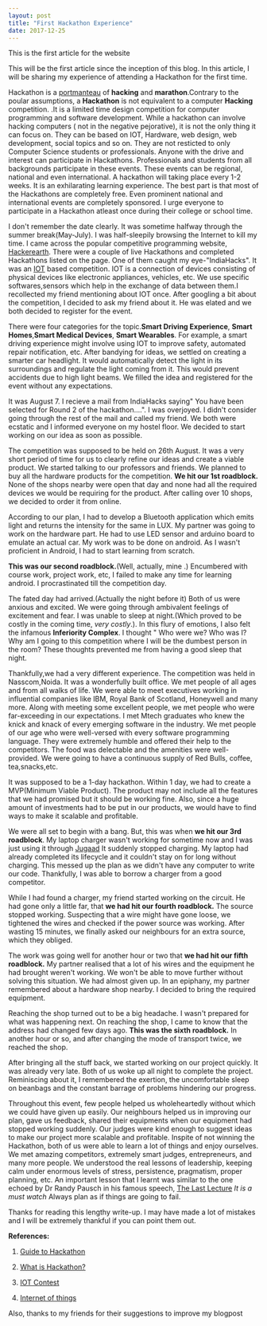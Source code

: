 ```yaml
---
layout: post
title: "First Hackathon Experience"
date: 2017-12-25
---
```

This is the first article for the website
 
This will be the first article since the inception of this blog. In this article, I will be sharing my experience of attending a Hackathon for the first time. 

Hackathon is a <a href = "https://www.wikiwand.com/en/Portmanteau">portmanteau</a> of **hacking** and **marathon**.Contrary to the poular assumptions, a **Hackathon** is not equivalent to a computer **Hacking** competition. .It is a limited time design competition for computer programming and software development. While a hackathon can involve hacking computers ( not in the negative pejorative), it is not the only thing it can focus on. They can be based on IOT, Hardware, web design, web development, social topics and so on. They are not resticted to only Computer Science students or professionals. Anyone with the drive and interest can participate in Hackathons. Professionals and students from all backgrounds participate in these events. These events can be regional, national and even international. A hackathon will taking place every 1-2 weeks. It is an exhilarating learning experience. The best part is that most of the Hackathons are completely free. Even prominent national and international events are completely sponsored. I urge everyone to participate in a Hackathon atleast once during their college or school time.
      
I don't remember the date clearly. It was sometime halfway through the summer break(May-July). I was half-sleepily browsing 
the Internet to kill my time. I came across the popular competitive programming website, <a href = "https://www.hackerearth.com/">Hackerearth</a>. There were a couple of live Hackathons and completed Hackathons listed on the page. One of them caught my eye-"IndiaHacks". It was an <a href = "https://www.wikiwand.com/en/Internet_of_things">IOT</a> based competition. IOT is a connection of devices consisting of physical devices like electronic appliances, vehicles, etc. We use specific softwares,sensors which help in the exchange of data between them.I recollected my friend mentioning about IOT once.  After googling a bit about the competition, I decided to ask my friend about it. He was elated and we both decided to register for the event. 

There were four categories for the topic.**Smart Driving Experience**, **Smart Homes**,**Smart Medical Devices**, **Smart Wearables**. For example, a smart driving experience might involve using IOT to improve safety, automated repair notification, etc. After bandying for ideas, we settled on creating a smarter car headlight. It would automatically detect the light in its surroundings and regulate the light coming from it. This would prevent accidents due to high light beams. We filled the idea and registered for the event without any expectations. 
     
It was August 7. I recieve a mail from IndiaHacks saying" You have been selected for Round 2 of the hackathon....". I was 
overjoyed. I didn't consider going through the rest of the mail and called my friend. We both were ecstatic and I informed everyone on my hostel floor. We decided to start working on our idea as soon as possible.
     
The competition was supposed to be held on 26th August. It was a very short period of time for us to clearly refine our ideas
and create a viable product. We started talking to our professors and friends. We planned to buy all the hardware products for 
the competition. <b>We hit our 1st roadblock.</b> None of the shops nearby were open that day and none had all the required devices we would be requiring for the product. After calling over 10 shops, we decided to order it from online. 
     
According to our plan, I had to develop a Bluetooth application which emits light and returns the intensity for the same in LUX.
My partner was going to work on the hardware part. He had to use LED sensor and arduino board to emulate an actual car. My work was to be done on android. As I wasn't proficient in Android, I had to start learning from scratch. 

<b>This was our second roadblock.</b>(Well, actually, mine .) Encumbered with course work, project work, etc, I failed to make any time for learning android. I procrastinated till the competition day.

The fated day had arrived.(Actually the night before it) Both of us were anxious and excited. We were going through ambivalent feelings of excitement and fear. I was unable to sleep at night.(Which proved to be costly in the coming time, <i>very costly</i>.). In this flury of emotions, I also felt the infamous <b>Inferiority Complex</b>. I thought " Who were we? Who was I? Why am I going to this competition where I will be the dumbest person in the room? These thoughts prevented me from having a good sleep that night.

Thankfully,we had a very different experience. The competition was held in Nasscom,Noida. It was a wonderfully built office. We met people of all ages and from all walks of life. We were able to meet executives working in influential companies like IBM, Royal Bank of Scotland, Honeywell and many more. Along with meeting some excellent people, we met people who were far-exceeding in our expectations. I met Mtech graduates who knew the knick and knack of every emerging software in the industry. We met people of our age who were well-versed with every software programming language.  They were extremely humble and offered their help to the competitors. The food was delectable and the amenities were well-provided. We were going to have a continuous supply of Red Bulls, coffee, tea,snacks,etc.

It was supposed to be a 1-day hackathon. Within 1 day, we had to create a MVP(Minimum Viable Product). The product may not include all the features that we had promised but it should be working fine. Also, since a huge amount of investments had to be put in our products, we would have to find ways to make it scalable and profitable.

We were all set to begin with a bang. But, this was when <b> we hit our 3rd roadblock</b>. My laptop charger wasn't working for sometime now and I was just using it through <a href = "https://www.wikiwand.com/en/Jugaad">Jugaad</a> It suddenly stopped charging. My laptop had already completed its lifecycle and it couldn't stay on for long without charging. This messed up the plan as we didn't have any computer to write our code. Thankfully, I was able to borrow a charger from a good competitor. 

While I had found a charger, my friend started working on the circuit. He had gone only a little far, that <b>we had hit our fourth roadblock.</b> The source stopped working. Suspecting that a wire might have gone loose, we tightened the wires and checked if the power source was working. After wasting 15 minutes, we finally asked our neighbours for an extra source, which they obliged.

The work was going well for another hour or two that <b> we had hit our fifth roadblock.</b> My partner realised that a lot of his wires and the equipment he had brought weren't working. We won't be able to move further without solving this situation. We had almost given up. In an epiphany, my partner remembered about a hardware shop nearby. I decided to bring the required equipment.

Reaching the shop turned out to be a big headache. I wasn't prepared for what was happening next. On reaching the shop, I came to know that the address had changed few days ago. <b> This was the sixth roadblock.</b> In another hour or so, and after changing the mode of transport twice, we reached the shop. 

After bringing all the stuff back, we started working on our project quickly. It was already very late. Both of us woke up all night to complete the project. Reminiscing about it, I remembered the exertion, the uncomfortable sleep on beanbags and the constant barrage of problems hindering our progress.  


Throughout this event, few people helped us wholeheartedly without which we could have given up easily. Our neighbours helped us in improving our plan, gave us feedback, shared their equipments when our equipment had stopped working suddenly. Our judges were kind enough to suggest ideas to make our project more scalable and profitable. Inspite of not winning the Hackathon, both of us were able to learn a lot of things and enjoy ourselves. We met amazing competitors, extremely smart judges, entrepreneurs, and many more people. We understood the real lessons of leadership, keeping calm under enormous levels of stress, persistence, pragmatism, proper planning, etc. An important lesson that I learnt was similar to the one echoed by Dr Randy Pausch in his famous speech, <a href = "https://www.youtube.com/watch?v=ji5_MqicxSo">The Last Lecture</a> <i> It is a must watch</i> Always plan as if things are going to fail.

Thanks for reading this lengthy write-up. I may have made a lot of mistakes and I will be extremely thankful if you can point them out. 


**References:**

1. <a href = "https://www.cleverism.com/guide-to-hackathon/">Guide to Hackathon</a>

2. <a href = "https://www.wikiwand.com/en/Hackathon">What is Hackathon?</a>

3. <a href = "https://www.hackerearth.com/sprints/internet-of-things-indiahacks-2017/">IOT Contest</a>

4. <a href = "https://www.wikiwand.com/en/Internet_of_things">Internet of things</a>


Also, thanks to my friends for their suggestions to improve my blogpost
